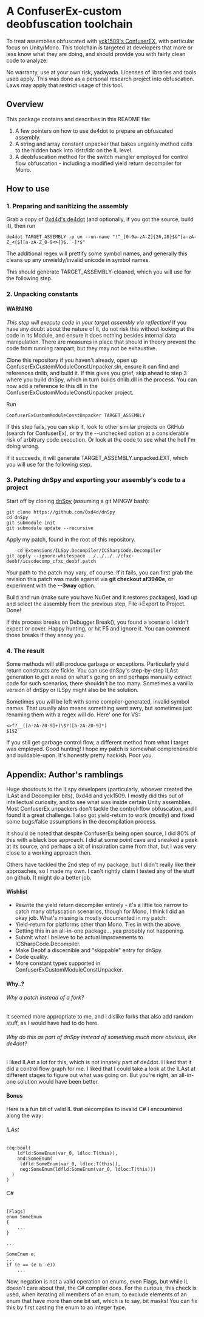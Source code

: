 A ConfuserEx-custom deobfuscation toolchain
===========================================
To treat assemblies obfuscated with [yck1509's ConfuserEX](https://github.com/yck1509/ConfuserEx), with particular focus on Unity/Mono.
This toolchain is targeted at developers that more or less know what they are doing, and should provide you with fairly clean code to analyze.

No warranty, use at your own risk, yadayada. Licenses of libraries and tools used apply. This was done as a personal research project into obfuscation. Laws may apply that restrict usage of this tool.

Overview
--------
This package contains and describes in this README file:

1. A few pointers on how to use de4dot to prepare an obfuscated assembly.
2. A string and array constant unpacker that bakes ungainly method calls to the hidden <Module> back into ldstr/ldc on the IL level.
3. A deobfuscation method for the switch mangler employed for control flow obfuscation - including a modified yield return decompiler for Mono.

How to use
----------
### 1. Preparing and sanitizing the assembly
Grab a copy of [0xd4d's de4dot](https://github.com/0xd4d/de4dot/) (and optionally, if you got the source, build it), then run

    de4dot TARGET_ASSEMBLY -p un --un-name "!^_[0-9a-zA-Z]{26,28}$&^[a-zA-Z_<{$][a-zA-Z_0-9<>{}$.`-]*$"

The additional regex will prettify some symbol names, and generally this cleans up any unwieldy/invalid unicode in symbol names.

This should generate TARGET_ASSEMBLY-cleaned, which you will use for the following step.

### 2. Unpacking constants
#### WARNING
*This step will execute code in your target assembly via reflection!* If you have any doubt about the nature of it, do not risk this without looking at the code in its Module, and ensure it does nothing besides internal data manipulation.
There are measures in place that should in theory prevent the code from running rampart, but they may not be exhaustive.

Clone this repository if you haven't already, open up ConfuserExCustomModuleConstUnpacker.sln, ensure it can find and references dnlib, and build it.
If this gives you grief, skip ahead to step 3 where you build dnSpy, which in turn builds dnlib.dll in the process. You can now add a reference to this dll in the ConfuserExCustomModuleConstUnpacker project.

Run

    ConfuserExCustomModuleConstUnpacker TARGET_ASSEMBLY

If this step fails, you can skip it, look to other similar projects on GitHub (search for ConfuserEx), or try the --unchecked option at a considerable risk of arbitrary code execution. Or look at the code to see what the hell I'm doing wrong.

If it succeeds, it will generate TARGET_ASSEMBLY.unpacked.EXT, which you will use for the following step.

### 3. Patching dnSpy and exporting your assembly's code to a project
Start off by cloning [dnSpy](https://github.com/0xd4d/dnSpy) (assuming a git MINGW bash):

    git clone https://github.com/0xd4d/dnSpy
    cd dnSpy
    git submodule init
    git submodule update --recursive

Apply my patch, found in the root of this repository.

		cd Extensions/ILSpy.Decompiler/ICSharpCode.Decompiler
    git apply --ignore-whitespace ../../../../cfxc-deobf/icscdecomp_cfxc_deobf.patch

Your path to the patch may vary, of course. If it fails, you can first grab the revision this patch was made against via **git checkout af3940e**, or experiment with the **--3way** option.

Build and run (make sure you have NuGet and it restores packages), load up and select the assembly from the previous step, File->Export to Project. Done!

If this process breaks on Debugger.Break(), you found a scenario I didn't expect or cover. Happy hunting, or hit F5 and ignore it. You can comment those breaks if they annoy you.

### 4. The result
Some methods will still produce garbage or exceptions. Particularly yield return constructs are fickle.
You can use dnSpy's step-by-step ILAst generation to get a read on what's going on and perhaps manually extract code for such scenarios, there shouldn't be too many. Sometimes a vanilla version of dnSpy or ILSpy might also be the solution.

Sometimes you will be left with some compiler-generated, invalid symbol names. That usually also means something went awry, but sometimes just renaming them with a regex will do. Here' one for VS:

    <>f?__([a-zA-Z0-9]+)\$?([a-zA-Z0-9]*)
    $1$2
    
If you still get garbage control flow, a different method from what I target was employed. Good hunting! I hope my patch is somewhat comprehensible and buildable-upon. It's honestly pretty hackish. Poor you.

Appendix: Author's ramblings
----------------------
Huge shoutouts to the ILspy developers (particularly, whoever created the ILAst and Decompiler bits), 0xd4d and yck1509. I mostly did this out of intellectual curiosity, and to see what was inside certain Unity assemblies. Most ConfuserEx unpackers don't tackle the control-flow obfuscation, and I found it
a great challenge. I also got yield-return to work (mostly) and fixed some bugs/false assumptions in the decompilation process.

It should be noted that despite ConfuserEx being open source, I did 80% of this with a black box approach. I did at some point cave
and sneaked a peek at its source, and perhaps a bit of inspiration came from that, but I was very close to a working approach then.

Others have tackled the 2nd step of my package, but I didn't really like their approaches, so I made my own. I can't rightly claim I tested any of the stuff on github. It might do a better job.

#### Wishlist
* Rewrite the yield return decompiler entirely - it's a little too narrow to catch many obfuscation scenarios, though for Mono, I think I did an okay job. What's missing is mostly documented in my patch.
* Yield-return for platforms other than Mono. Ties in with the above.
* Getting this in an all-in-one package... yea probably not happening.
* Submit what I believe to be actual improvements to ICSharpCode.Decompiler.
* Make Deobf a discernible and "skippable" entry for dnSpy.
* Code quality.
* More constant types supported in ConfuserExCustomModuleConstUnpacker.

#### Why..?
###### Why a patch instead of a fork?
It seemed more appropriate to me, and i dislike forks that also add random stuff, as I would have had to do here.
###### Why do this as part of dnSpy instead of something much more obvious, like de4dot?
I liked ILAst a lot for this, which is not innately part of de4dot. I liked that it did a control flow graph for me. I liked that I could take a look at the ILAst at different stages to figure out what was going on. But you're right, an all-in-one solution would have been better.

#### Bonus
Here is a fun bit of valid IL that decompiles to invalid C# I encountered along the way:

###### ILAst

    ceq:bool(
        ldfld:SomeEnum(var_0, ldloc:T(this)),
        and:SomeEnum(
         ldfld:SomeEnum(var_0, ldloc:T(this)),
         neg:SomeEnum(ldfld:SomeEnum(var_0, ldloc:T(this)))
      )
    )
    
###### C#

    [Flags]
    enum SomeEnum
    {
        ...
    }
    
    ...
    
    SomeEnum e;
    ...
    if (e == (e & -e))
        ...
    
Now, negation is not a valid operation on enums, even Flags, but while IL doesn't care about that, the C# compiler does.
For the curious, this check is used, when iterating all members of an enum, to exclude elements of an enum that have more than one bit set, which is to say, bit masks!
You can fix this by first casting the enum to an integer type.
